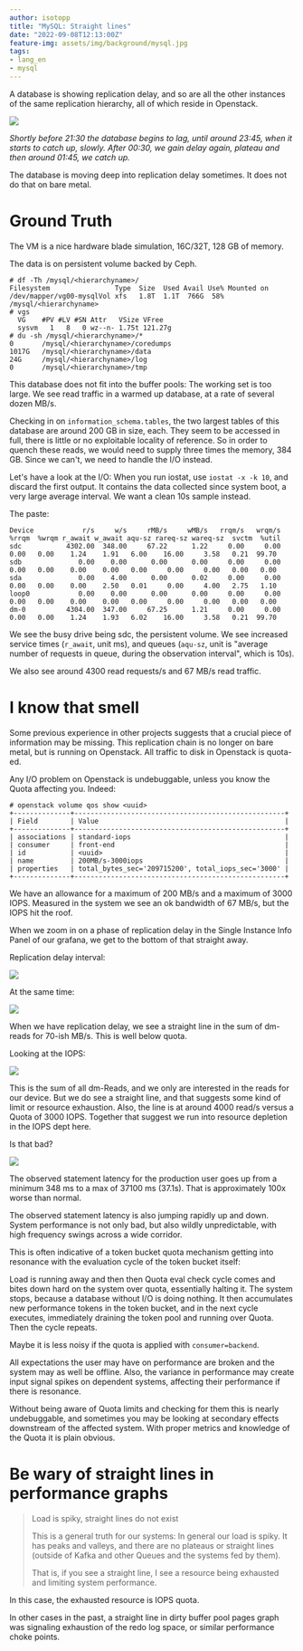 ```yaml
---
author: isotopp
title: "MySQL: Straight lines"
date: "2022-09-08T12:13:00Z"
feature-img: assets/img/background/mysql.jpg
tags:
- lang_en
- mysql
---
```


A database is showing replication delay, and so are all the other instances of the same replication hierarchy, all of which reside in Openstack.

![](/uploads/2022/09/straight-01.png)

*Shortly before 21:30 the database begins to lag, until around 23:45, when it starts to catch up, slowly. After 00:30, we gain delay again, plateau and then around 01:45, we catch up.*

The database is moving deep into replication delay sometimes.
It does not do that on bare metal.

# Ground Truth

The VM is a nice hardware blade simulation, 16C/32T, 128 GB of memory.

The data is on persistent volume backed by Ceph.

```console
# df -Th /mysql/<hierarchyname>/
Filesystem                Type  Size  Used Avail Use% Mounted on
/dev/mapper/vg00-mysqlVol xfs   1.8T  1.1T  766G  58% /mysql/<hierarchyname>
# vgs
  VG    #PV #LV #SN Attr   VSize VFree
  sysvm   1   8   0 wz--n- 1.75t 121.27g
# du -sh /mysql/<hierarchyname>/*
0       /mysql/<hierarchyname>/coredumps
1017G   /mysql/<hierarchyname>/data
24G     /mysql/<hierarchyname>/log
0       /mysql/<hierarchyname>/tmp
```

This database does not fit into the buffer pools:
The working set is too large.
We see read traffic in a warmed up database, at a rate of several dozen MB/s.

Checking in on `information_schema.tables`, the two largest tables of this database are around 200 GB in size, each.
They seem to be accessed in full, there is little or no exploitable locality of reference.
So in order to quench these reads, we would need to supply three times the memory, 384 GB.
Since we can't, we need to handle the I/O instead.

Let's have a look at the I/O:
When you run iostat, use `iostat -x -k 10`, and discard the first output.
It contains the data collected since system boot, a very large average interval.
We want a clean 10s sample instead.

The paste:

```console
Device            r/s     w/s     rMB/s     wMB/s   rrqm/s   wrqm/s  %rrqm  %wrqm r_await w_await aqu-sz rareq-sz wareq-sz  svctm  %util
sdc           4302.00  348.00     67.22      1.22     0.00     0.00   0.00   0.00    1.24    1.91   6.00    16.00     3.58   0.21  99.70
sdb              0.00    0.00      0.00      0.00     0.00     0.00   0.00   0.00    0.00    0.00   0.00     0.00     0.00   0.00   0.00
sda              0.00    4.00      0.00      0.02     0.00     0.00   0.00   0.00    0.00    2.50   0.01     0.00     4.00   2.75   1.10
loop0            0.00    0.00      0.00      0.00     0.00     0.00   0.00   0.00    0.00    0.00   0.00     0.00     0.00   0.00   0.00
dm-0          4304.00  347.00     67.25      1.21     0.00     0.00   0.00   0.00    1.24    1.93   6.02    16.00     3.58   0.21  99.70
```

We see the busy drive being sdc, the persistent volume.
We see increased service times (`r_await`, unit ms), and queues (`aqu-sz`, unit is "average number of requests in  queue, during the observation interval", which is 10s). 

We also see around 4300 read requests/s and 67 MB/s read traffic.

# I know that smell

Some previous experience in other projects suggests that a crucial piece of information may be missing.
This replication chain is no longer on bare metal, but is running on Openstack.
All traffic to disk in Openstack is quota-ed.

Any I/O problem on Openstack is undebuggable, unless you know the Quota affecting you.
Indeed:

```console
# openstack volume qos show <uuid>
+--------------+----------------------------------------------------+
| Field        | Value                                              |
+--------------+----------------------------------------------------+
| associations | standard-iops                                      |
| consumer     | front-end                                          |
| id           | <uuid>                                             |
| name         | 200MB/s-3000iops                                   |
| properties   | total_bytes_sec='209715200', total_iops_sec='3000' |
+--------------+----------------------------------------------------+
```

We have an allowance for a maximum of 200 MB/s and a maximum of 3000 IOPS.
Measured in the system we see an ok bandwidth of 67 MB/s, but the IOPS hit the roof.

When we zoom in on a phase of replication delay in the Single Instance Info Panel of our grafana, we get to the bottom of that straight away.

Replication delay interval:

![](/uploads/2022/09/straight-01.png)

At the same time:

![](/uploads/2022/09/straight-02.png)

When we have replication delay, we see a straight line in the sum of dm-reads for 70-ish MB/s.
This is well below quota.

Looking at the IOPS:

![](/uploads/2022/09/straight-03.png)

This is the sum of all dm-Reads, and we only are interested in the reads for our device.
But we do see a straight line, and that suggests some kind of limit or resource exhaustion.
Also, the line is at around 4000 read/s versus a Quota of 3000 IOPS.
Together that suggest we run into resource depletion in the IOPS dept here.

Is that bad?

![](/uploads/2022/09/straight-04.png)

The observed statement latency for the production user goes up from a minimum 348 ms to a max of 37100 ms (37.1s).
That is approximately 100x worse than normal.

The observed statement latency is also jumping rapidly up and down.
System performance is not only bad, but also wildly unpredictable, with high frequency swings across a wide corridor.

This is often indicative of a token bucket quota mechanism getting into resonance with the evaluation cycle of the token bucket itself:

Load is running away and then then Quota eval check cycle comes and bites down hard on the system over quota, essentially halting it.
The system stops, because a database without I/O is doing nothing.
It then accumulates new performance tokens in the token bucket, and in the next cycle executes, immediately draining the token pool and running over Quota.
Then the cycle repeats.

Maybe it is less noisy if the quota is applied with `consumer=backend`.

All expectations the user may have on performance are broken and the system may as well be offline.
Also, the variance in performance may create input signal spikes on dependent systems, affecting their performance if there is resonance.

Without being aware of Quota limits and checking for them this is nearly undebuggable, and sometimes you may be looking at secondary effects downstream of the affected system.
With proper metrics and knowledge of the Quota it is plain obvious.

# Be wary of straight lines in performance graphs

> Load is spiky, straight lines do not exist
>
> This is a general truth for our systems: 
> In general our load is spiky. 
> It has peaks and valleys, and there are no plateaus or straight lines (outside of Kafka and other Queues and the systems fed by them).
>
> That is, if you see a straight line, I see a resource being exhausted and limiting system performance.

In this case, the exhausted resource is IOPS quota.

In other cases in the past, a straight line in dirty buffer pool pages graph was signaling exhaustion of the redo log space, or similar performance choke points.
